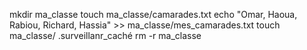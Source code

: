 mkdir ma_classe
touch ma_classe/camarades.txt
echo "Omar, Haoua, Rabiou, Richard, Hassia" >> ma_classe/mes_camarades.txt
touch ma_classe/ .surveillanr_caché
rm -r ma_classe
